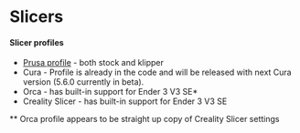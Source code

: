 # Slicers

#### Slicer profiles

* [Prusa profile](https://github.com/suchmememanyskill/PrusaSlicer-Ender3-v3-SE-Config) - both stock and klipper
* Cura - Profile is already in the code and will be released with next Cura version (5.6.0 currently in beta).
* Orca - has built-in support for Ender 3 V3 SE\*
* Creality Slicer - has built-in support for Ender 3 V3 SE

\*\* Orca profile appears to be straight up copy of Creality Slicer settings
